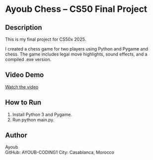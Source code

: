 # Ayoub Chess – CS50 Final Project

## Description
This is my final project for CS50x 2025.

I created a chess game for two players using Python and Pygame and chess. The game includes legal move highlights, sound effects, and a compiled .exe version.

## Video Demo
[Watch the video](https://youtu.be/NIbBauF8NXk)

## How to Run
1. Install Python 3 and Pygame.
2. Run python main.py.


## Author
Ayoub  
GitHub: AYOUB-CODING1 
City: Casablanca, Morocco
